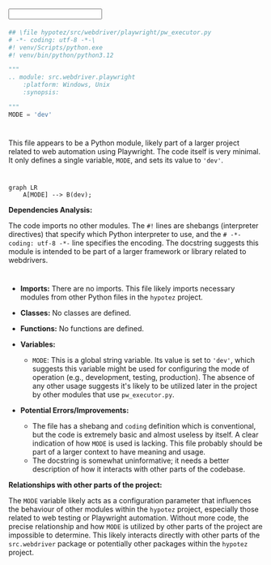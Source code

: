 # <input code>

```python
## \file hypotez/src/webdriver/playwright/pw_executor.py
# -*- coding: utf-8 -*-\
#! venv/Scripts/python.exe
#! venv/bin/python/python3.12

"""
.. module: src.webdriver.playwright 
	:platform: Windows, Unix
	:synopsis:

"""
MODE = 'dev'
```

# <algorithm>

This file appears to be a Python module, likely part of a larger project related to web automation using Playwright.  The code itself is very minimal. It only defines a single variable, `MODE`, and sets its value to `'dev'`.


# <mermaid>

```mermaid
graph LR
    A[MODE] --> B(dev);
```

**Dependencies Analysis:**

The code imports no other modules. The `#!` lines are shebangs (interpreter directives) that specify which Python interpreter to use, and the `# -*- coding: utf-8 -*-` line specifies the encoding.  The docstring suggests this module is intended to be part of a larger framework or library related to webdrivers.


# <explanation>

* **Imports:** There are no imports. This file likely imports necessary modules from other Python files in the `hypotez` project.

* **Classes:** No classes are defined.

* **Functions:** No functions are defined.

* **Variables:**
    * `MODE`: This is a global string variable. Its value is set to `'dev'`, which suggests this variable might be used for configuring the mode of operation (e.g., development, testing, production).  The absence of any other usage suggests it's likely to be utilized later in the project by other modules that use `pw_executor.py`.


* **Potential Errors/Improvements:**
    * The file has a shebang and `coding` definition which is conventional, but the code is extremely basic and almost useless by itself.  A clear indication of how `MODE` is used is lacking. This file probably should be part of a larger context to have meaning and usage.
    * The docstring is somewhat uninformative; it needs a better description of how it interacts with other parts of the codebase.


**Relationships with other parts of the project:**

The `MODE` variable likely acts as a configuration parameter that influences the behaviour of other modules within the `hypotez` project, especially those related to web testing or Playwright automation. Without more code, the precise relationship and how `MODE` is utilized by other parts of the project are impossible to determine. This likely interacts directly with other parts of the `src.webdriver` package or potentially other packages within the `hypotez` project.